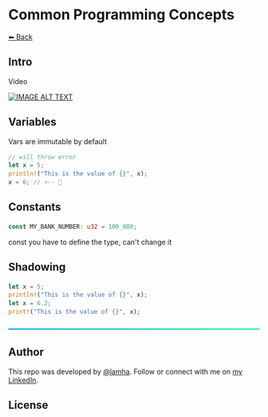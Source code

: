 # Common Programming Concepts

[⬅ Back](../README.md)

## Intro 
Video

<div>
  <a href="https://www.youtube.com/watch?v=2V0JaMVjzws"><img src="https://img.youtube.com/vi/2V0JaMVjzws/0.jpg" alt="IMAGE ALT TEXT"></a>
</div>

## Variables 
Vars are immutable by default 

``` rust 
// will throw error 
let x = 5;
println!("This is the value of {}", x);
x = 6; // <-- 🐞

```

## Constants 

``` rust 
const MY_BANK_NUMBER: u32 = 100_000;
```
const you have to define the type, can't change it

## Shadowing 

```rust
let x = 5;
println!("This is the value of {}", x);
let x = 6.2;
print!("This is the value of {}", x);

```


<p><img type="separator" height=8px width="100%" src="https://github.com/HaLamUs/nft-drop/blob/main/assets/aqua.png"></p>

## Author

This repo was developed by [@lamha](https://github.com/HaLamUs). 
Follow or connect with me on [my LinkedIn](https://www.linkedin.com/in/lamhacs). 

## License